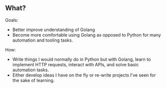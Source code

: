 ## What?

Goals:
- Better improve understanding of Golang
- Become more comfortable using Golang as opposed to Python for many automation and tooling tasks.


How:
- Write things I would normally do in Python but with Golang, learn to implement HTTP requests, interact with APIs, and solve basic automation tasks.
- Either develop ideas I have on the fly or re-write projects I've seen for the sake of learning.
